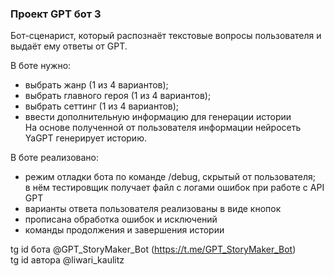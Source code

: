 ### Проект GPT бот 3

Бот-сценарист, который распознаёт текстовые 
вопросы пользователя и выдаёт ему ответы от GPT.  

В боте нужно: 

- выбрать жанр (1 из 4 вариантов);  
- выбрать главного героя (1 из 4 вариантов);
- выбрать сеттинг (1 из 4 вариантов);
- ввести дополнительную информацию для генерации истории  
На основе полученной от пользователя информации нейросеть YaGPT генерирует историю.

В боте реализовано:
- режим отладки бота по команде /debug, скрытый 
от пользователя;  
в нём тестировщик получает файл с логами ошибок 
при работе с API GPT
- варианты ответа пользователя реализованы в виде кнопок
- прописана обработка ошибок и исключений
- команды продолжения и завершения истории

tg id бота @GPT_StoryMaker_Bot (https://t.me/GPT_StoryMaker_Bot)  
tg id автора @liwari_kaulitz
